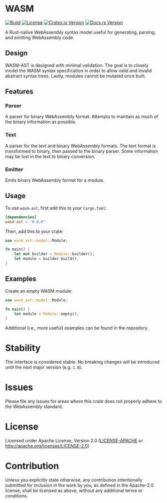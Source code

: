 # WASM
[![Build](https://github.com/misalcedo/wasm-ast/actions/workflows/build.yml/badge.svg)](https://github.com/misalcedo/wasm-ast/actions/workflows/build.yml)
[![License](https://img.shields.io/badge/License-Apache%202.0-yellowgreen.svg)](https://opensource.org/licenses/Apache-2.0)
[![Crates.io Version](https://img.shields.io/crates/v/wasm-ast.svg)](https://crates.io/crates/wasm-ast)
[![Docs.rs Version](https://docs.rs/wasm-ast/badge.svg)](https://docs.rs/wasm-ast)

A Rust-native WebAssembly syntax model useful for generating, parsing, and emitting WebAssembly code.

## Design
WASM-AST is designed with minimal validation. The goal is to closely model the WASM syntax specification in order to allow valid and invalid abstract syntax trees. Lastly, modules cannot be mutated once built.

## Features
### Parser
A parser for binary WebAssembly format. Attempts to maintain as much of the binary information as possible.

### Text
A parser for the text and binary WebAssembly formats. The text format is transformed to binary, then passed to the binary parser. Some information may be lost in the text to binary conversion.

### Emitter
Emits binary WebAssembly format for a module.


## Usage
To use `wasm-ast`, first add this to your `Cargo.toml`:

```toml
[dependencies]
wasm-ast = "0.0.6"
```

Then, add this to your crate:

```rust
use wasm_ast::model::Module;

fn main() {
    let mut builder = Module::builder();
    let module = builder.build();
}
```

## Examples

Create an empty WASM module:

```rust
use wasm_ast::model::Module;

fn main() {
    let module = Module::empty();
}
```

Additional (i.e., more useful) examples can be found in the repository.

# Stability
The interface is considered stable. No breaking changes will be introduced until the next major version (e.g. `1.0`).

# Issues
Please file any issues for areas where this crate does not properly adhere to the WebAssembly standard.

# License

Licensed under Apache License, Version 2.0 ([LICENSE-APACHE](LICENSE-APACHE) or http://apache.org/licenses/LICENSE-2.0)

# Contribution

Unless you explicitly state otherwise, any contribution intentionally submitted
for inclusion in the work by you, as defined in the Apache-2.0 license, shall be 
licensed as above, without any additional terms or conditions.
